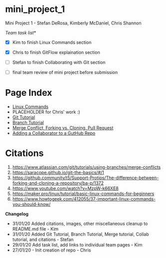 # mini_project_1
Mini Project 1 - Stefan DeRosa, Kimberly McDaniel, Chris Shannon

*Team task list**
- [X] Kim to finish Linux Commands section
- [X] Chris to finish GitFlow explaination section
- [ ] Stefan to finish Collaborating with Git section
- [ ] final team review of mini project before submission


# Page Index
* [Linux Commands](/Kimberly/Vi.md)
* PLACEHOLDER for Chris' work :)
* [Git Tutorial](https://github.com/cshannon-mdsol/mini_project_1/blob/master/Stefan/HowToInstallGit.md)
* [Branch Tutorial](https://github.com/cshannon-mdsol/mini_project_1/blob/master/Stefan/Branch.md)
* [Merge Conflict, Forking vs. Cloning, Pull Request](https://github.com/cshannon-mdsol/mini_project_1/blob/master/Stefan/Merge.md)
* [Adding a Collaborator to a GutHub Repo](https://github.com/cshannon-mdsol/mini_project_1/blob/master/Stefan/Collaborator.md)


# Citations
1. https://www.atlassian.com/git/tutorials/using-branches/merge-conflicts
2. https://saracope.github.io/git-the-basics/#/1
3. https://github.community/t5/Support-Protips/The-difference-between-forking-and-cloning-a-repository/ba-p/1372
4. https://www.youtube.com/watch?v=MzpW-k66XE8
5. https://maker.pro/linux/tutorial/basic-linux-commands-for-beginners
6. https://www.howtogeek.com/412055/37-important-linux-commands-you-should-know/


**Changelog**
* 31/01/20 Added citations, images, other miscellaneous cleanup to README.md file - Kim
* 31/01/20 Added Git Tutorial, Branch Tutorial, Merge tutorial, Collab tutorial, and citations - Stefan
* 29/01/20 Add task list, add links to individual team pages - Kim
* 27/01/20 - Init creation of repo  - Chris
